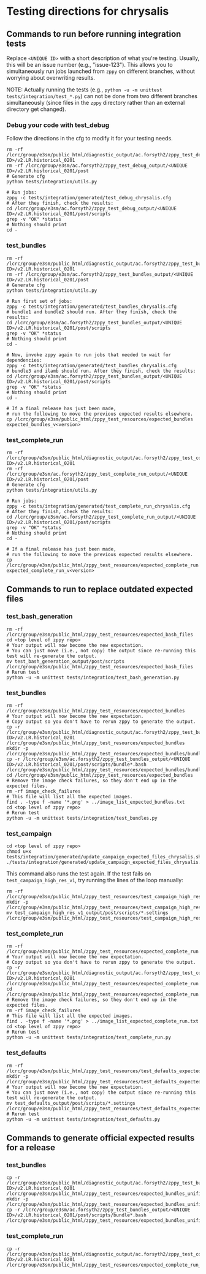 # Testing directions for chrysalis

## Commands to run before running integration tests

Replace `<UNIQUE ID>` with a short description of what you're testing.
Usually, this will be an issue number (e.g., "issue-123").
This allows you to simultaneously run jobs
launched from `zppy` on different branches,
without worrying about overwriting results.

NOTE: Actually running the tests (e.g., `python -u -m unittest tests/integration/test_*.py`)
can not be done from two different branches simultaneously
(since files in the `zppy` directory rather than an external directory get changed).

### Debug your code with test_debug

Follow the directions in the cfg to modify it for your testing needs.

```
rm -rf /lcrc/group/e3sm/public_html/diagnostic_output/ac.forsyth2/zppy_test_debug_www/<UNIQUE ID>/v2.LR.historical_0201
rm -rf /lcrc/group/e3sm/ac.forsyth2/zppy_test_debug_output/<UNIQUE ID>/v2.LR.historical_0201/post
# Generate cfg
python tests/integration/utils.py

# Run jobs:
zppy -c tests/integration/generated/test_debug_chrysalis.cfg
# After they finish, check the results:
cd /lcrc/group/e3sm/ac.forsyth2/zppy_test_debug_output/<UNIQUE ID>/v2.LR.historical_0201/post/scripts
grep -v "OK" *status
# Nothing should print
cd -
```

### test_bundles

```
rm -rf /lcrc/group/e3sm/public_html/diagnostic_output/ac.forsyth2/zppy_test_bundles_www/<UNIQUE ID>/v2.LR.historical_0201
rm -rf /lcrc/group/e3sm/ac.forsyth2/zppy_test_bundles_output/<UNIQUE ID>/v2.LR.historical_0201/post
# Generate cfg
python tests/integration/utils.py

# Run first set of jobs:
zppy -c tests/integration/generated/test_bundles_chrysalis.cfg
# bundle1 and bundle2 should run. After they finish, check the results:
cd /lcrc/group/e3sm/ac.forsyth2/zppy_test_bundles_output/<UNIQUE ID>/v2.LR.historical_0201/post/scripts
grep -v "OK" *status
# Nothing should print
cd -

# Now, invoke zppy again to run jobs that needed to wait for dependencies:
zppy -c tests/integration/generated/test_bundles_chrysalis.cfg
# bundle3 and ilamb should run. After they finish, check the results:
cd /lcrc/group/e3sm/ac.forsyth2/zppy_test_bundles_output/<UNIQUE ID>/v2.LR.historical_0201/post/scripts
grep -v "OK" *status
# Nothing should print
cd -

# If a final release has just been made,
# run the following to move the previous expected results elsewhere.
cp /lcrc/group/e3sm/public_html/zppy_test_resources/expected_bundles expected_bundles_v<version>
```

### test_complete_run

```
rm -rf /lcrc/group/e3sm/public_html/diagnostic_output/ac.forsyth2/zppy_test_complete_run_www/<UNIQUE ID>/v2.LR.historical_0201
rm -rf /lcrc/group/e3sm/ac.forsyth2/zppy_test_complete_run_output/<UNIQUE ID>/v2.LR.historical_0201/post
# Generate cfg
python tests/integration/utils.py

# Run jobs:
zppy -c tests/integration/generated/test_complete_run_chrysalis.cfg
# After they finish, check the results:
cd /lcrc/group/e3sm/ac.forsyth2/zppy_test_complete_run_output/<UNIQUE ID>/v2.LR.historical_0201/post/scripts
grep -v "OK" *status
# Nothing should print
cd -

# If a final release has just been made,
# run the following to move the previous expected results elsewhere.
cp /lcrc/group/e3sm/public_html/zppy_test_resources/expected_complete_run expected_complete_run_v<version>
```

## Commands to run to replace outdated expected files

### test_bash_generation

```
rm -rf /lcrc/group/e3sm/public_html/zppy_test_resources/expected_bash_files
cd <top level of zppy repo>
# Your output will now become the new expectation.
# You can just move (i.e., not copy) the output since re-running this test will re-generate the output.
mv test_bash_generation_output/post/scripts /lcrc/group/e3sm/public_html/zppy_test_resources/expected_bash_files
# Rerun test
python -u -m unittest tests/integration/test_bash_generation.py
```

### test_bundles

```
rm -rf /lcrc/group/e3sm/public_html/zppy_test_resources/expected_bundles
# Your output will now become the new expectation.
# Copy output so you don't have to rerun zppy to generate the output.
cp -r /lcrc/group/e3sm/public_html/diagnostic_output/ac.forsyth2/zppy_test_bundles_www/<UNIQUE ID>/v2.LR.historical_0201 /lcrc/group/e3sm/public_html/zppy_test_resources/expected_bundles
mkdir -p /lcrc/group/e3sm/public_html/zppy_test_resources/expected_bundles/bundle_files
cp -r /lcrc/group/e3sm/ac.forsyth2/zppy_test_bundles_output/<UNIQUE ID>/v2.LR.historical_0201/post/scripts/bundle*.bash /lcrc/group/e3sm/public_html/zppy_test_resources/expected_bundles/bundle_files
cd /lcrc/group/e3sm/public_html/zppy_test_resources/expected_bundles
# Remove the image check failures, so they don't end up in the expected files.
rm -rf image_check_failures
# This file will list all the expected images.
find . -type f -name '*.png' > ../image_list_expected_bundles.txt
cd <top level of zppy repo>
# Rerun test
python -u -m unittest tests/integration/test_bundles.py
```

### test_campaign

```
cd <top level of zppy repo>
chmod u+x tests/integration/generated/update_campaign_expected_files_chrysalis.sh
./tests/integration/generated/update_campaign_expected_files_chrysalis.sh
```
This command also runs the test again.
If the test fails on `test_campaign_high_res_v1`, try running the lines of the loop manually:
```
rm -rf /lcrc/group/e3sm/public_html/zppy_test_resources/test_campaign_high_res_v1_expected_files
mkdir -p /lcrc/group/e3sm/public_html/zppy_test_resources/test_campaign_high_res_v1_expected_files
mv test_campaign_high_res_v1_output/post/scripts/*.settings /lcrc/group/e3sm/public_html/zppy_test_resources/test_campaign_high_res_v1_expected_files
```

### test_complete_run

```
rm -rf /lcrc/group/e3sm/public_html/zppy_test_resources/expected_complete_run
# Your output will now become the new expectation.
# Copy output so you don't have to rerun zppy to generate the output.
cp -r /lcrc/group/e3sm/public_html/diagnostic_output/ac.forsyth2/zppy_test_complete_run_www/<UNIQUE ID>/v2.LR.historical_0201 /lcrc/group/e3sm/public_html/zppy_test_resources/expected_complete_run
cd /lcrc/group/e3sm/public_html/zppy_test_resources/expected_complete_run
# Remove the image check failures, so they don't end up in the expected files.
rm -rf image_check_failures
# This file will list all the expected images.
find . -type f -name '*.png' > ../image_list_expected_complete_run.txt
cd <top level of zppy repo>
# Rerun test
python -u -m unittest tests/integration/test_complete_run.py
```

### test_defaults

```
rm -rf /lcrc/group/e3sm/public_html/zppy_test_resources/test_defaults_expected_files
mkdir -p /lcrc/group/e3sm/public_html/zppy_test_resources/test_defaults_expected_files
# Your output will now become the new expectation.
# You can just move (i.e., not copy) the output since re-running this test will re-generate the output.
mv test_defaults_output/post/scripts/*.settings /lcrc/group/e3sm/public_html/zppy_test_resources/test_defaults_expected_files
# Rerun test
python -u -m unittest tests/integration/test_defaults.py
```

## Commands to generate official expected results for a release

### test_bundles

```
cp -r /lcrc/group/e3sm/public_html/diagnostic_output/ac.forsyth2/zppy_test_bundles_www/<UNIQUE ID>/v2.LR.historical_0201 /lcrc/group/e3sm/public_html/zppy_test_resources/expected_bundles_unified_<#>
mkdir -p /lcrc/group/e3sm/public_html/zppy_test_resources/expected_bundles_unified_<#>/bundle_files
cp -r /lcrc/group/e3sm/ac.forsyth2/zppy_test_bundles_output/<UNIQUE ID>/v2.LR.historical_0201/post/scripts/bundle*.bash /lcrc/group/e3sm/public_html/zppy_test_resources/expected_bundles_unified_<#>/bundle_files
```

### test_complete_run

```
cp -r /lcrc/group/e3sm/public_html/diagnostic_output/ac.forsyth2/zppy_test_complete_run_www/<UNIQUE ID>/v2.LR.historical_0201 /lcrc/group/e3sm/public_html/zppy_test_resources/expected_complete_run_unified_<#>
```
